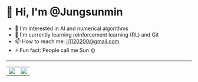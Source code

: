 # 👋 Hi, I'm @Jungsunmin

- 👀 I'm interested in AI and numerical algorithms  
- 🌱 I'm currently learning reinforcement learning (RL) and Git  
- 📫 How to reach me: [jj1120200@gmail.com](mailto:jj1120200@gmail.com)  
- ⚡ Fun fact: People call me Sun 🌞  

---

<table>
  <tr>
    <td>
      <a href="https://solved.ac/just5683/">
        <img src="http://mazassumnida.wtf/api/v2/generate_badge?boj=just5683" />
      </a>
    </td>
    <td>
      <img src="https://github-readme-stats.vercel.app/api?username=Jungsunmin&show_icons=true&theme=radical" />
    </td>
  </tr>
</table>
